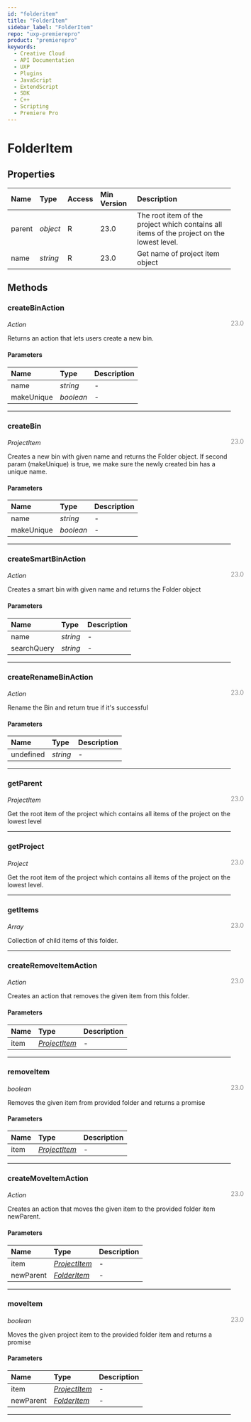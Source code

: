 ```yaml
---
id: "folderitem"
title: "FolderItem"
sidebar_label: "FolderItem"
repo: "uxp-premierepro"
product: "premierepro"
keywords:
  - Creative Cloud
  - API Documentation
  - UXP
  - Plugins
  - JavaScript
  - ExtendScript
  - SDK
  - C++
  - Scripting
  - Premiere Pro
---
```


# FolderItem  

## Properties

| Name | Type | Access | Min Version | Description |
| :------ | :------ | :------ | :------ | :------ |
| parent | *object* | R | 23.0 | The root item of the project which contains all items of the project on the lowest level. |
| name | *string* | R | 23.0 | Get name of project item object |

## Methods

### createBinAction

<span class="minversion" style="display: block; margin-bottom: -1em; margin-left: 36em; float:left; opacity:0.5;">23.0</span>

*Action*

Returns an action that lets users create a new bin.

#### Parameters

| Name | Type | Description |
| :------ | :------ | :------ |
| name | *string* | - |
| makeUnique | *boolean* | - |

___

### createBin

<span class="minversion" style="display: block; margin-bottom: -1em; margin-left: 36em; float:left; opacity:0.5;">23.0</span>

*ProjectItem*

Creates a new bin with given name and returns the Folder object. If second param (makeUnique) is true, we make sure the newly created bin has a unique name.

#### Parameters

| Name | Type | Description |
| :------ | :------ | :------ |
| name | *string* | - |
| makeUnique | *boolean* | - |

___

### createSmartBinAction

<span class="minversion" style="display: block; margin-bottom: -1em; margin-left: 36em; float:left; opacity:0.5;">23.0</span>

*Action*

Creates a smart bin with given name and returns the Folder object

#### Parameters

| Name | Type | Description |
| :------ | :------ | :------ |
| name | *string* | - |
| searchQuery | *string* | - |

___

### createRenameBinAction

<span class="minversion" style="display: block; margin-bottom: -1em; margin-left: 36em; float:left; opacity:0.5;">23.0</span>

*Action*

Rename the Bin and return true if it's successful

#### Parameters

| Name | Type | Description |
| :------ | :------ | :------ |
| undefined | *string* | - |

___

### getParent

<span class="minversion" style="display: block; margin-bottom: -1em; margin-left: 36em; float:left; opacity:0.5;">23.0</span>

*ProjectItem*

Get the root item of the project which contains all items of the project on the lowest level


___

### getProject

<span class="minversion" style="display: block; margin-bottom: -1em; margin-left: 36em; float:left; opacity:0.5;">23.0</span>

*Project*

Get the root item of the project which contains all items of the project on the lowest level.


___

### getItems

<span class="minversion" style="display: block; margin-bottom: -1em; margin-left: 36em; float:left; opacity:0.5;">23.0</span>

*Array*

Collection of child items of this folder.


___

### createRemoveItemAction

<span class="minversion" style="display: block; margin-bottom: -1em; margin-left: 36em; float:left; opacity:0.5;">23.0</span>

*Action*

Creates an action that removes the given item from this folder.

#### Parameters

| Name | Type | Description |
| :------ | :------ | :------ |
| item | [*ProjectItem*](/ppro_reference/classes/projectitem/) | - |

___

### removeItem

<span class="minversion" style="display: block; margin-bottom: -1em; margin-left: 36em; float:left; opacity:0.5;">23.0</span>

*boolean*

Removes the given item from provided folder and returns a promise

#### Parameters

| Name | Type | Description |
| :------ | :------ | :------ |
| item | [*ProjectItem*](/ppro_reference/classes/projectitem/) | - |

___

### createMoveItemAction

<span class="minversion" style="display: block; margin-bottom: -1em; margin-left: 36em; float:left; opacity:0.5;">23.0</span>

*Action*

Creates an action that moves the given item to the provided folder item newParent.

#### Parameters

| Name | Type | Description |
| :------ | :------ | :------ |
| item | [*ProjectItem*](/ppro_reference/classes/projectitem/) | - |
| newParent | [*FolderItem*](/ppro_reference/classes/folderitem/) | - |

___

### moveItem

<span class="minversion" style="display: block; margin-bottom: -1em; margin-left: 36em; float:left; opacity:0.5;">23.0</span>

*boolean*

Moves the given project item to the provided folder item and returns a promise

#### Parameters

| Name | Type | Description |
| :------ | :------ | :------ |
| item | [*ProjectItem*](/ppro_reference/classes/projectitem/) | - |
| newParent | [*FolderItem*](/ppro_reference/classes/folderitem/) | - |

___
